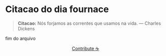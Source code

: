# Citacao do dia fournace

> **Citacao:** Nós forjamos as correntes que usamos na vida. — Charles Dickens

fim do arquivo

<watermark-footer>
<p align="center">
  <a href="https://github.com/ruisuan/ruisuan/blob/main/contribute.md">Contribute ☕</a>
</p>
</watermark-footer>
